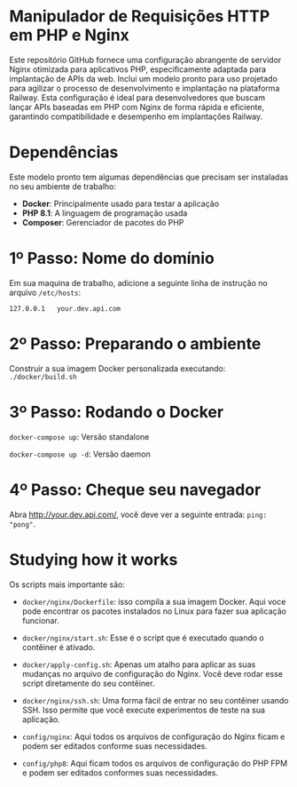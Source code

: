 # Manipulador de Requisições HTTP em PHP e Nginx
Este repositório GitHub fornece uma configuração abrangente de servidor Nginx otimizada para aplicativos PHP, especificamente adaptada para implantação de APIs da web. Inclui um modelo pronto para uso projetado para agilizar o processo de desenvolvimento e implantação na plataforma Railway. Esta configuração é ideal para desenvolvedores que buscam lançar APIs baseadas em PHP com Nginx de forma rápida e eficiente, garantindo compatibilidade e desempenho em implantações Railway.

# Dependências
Este modelo pronto tem algumas dependências que precisam ser instaladas no seu ambiente de trabalho:
- **Docker**: Principalmente usado para testar a aplicação
- **PHP 8.1**: A linguagem de programação usada
- **Composer**: Gerenciador de pacotes do PHP

# 1º Passo: Nome do domínio
Em sua maquina de trabalho, adicione a seguinte linha de instrução no arquivo `/etc/hosts`:

```
127.0.0.1   your.dev.api.com
```

# 2º Passo: Preparando o ambiente
Construir a sua imagem Docker personalizada executando: `./docker/build.sh`

# 3º Passo: Rodando o Docker
`docker-compose up`: Versão standalone

`docker-compose up -d`: Versão daemon

# 4º Passo: Cheque seu navegador
Abra http://your.dev.api.com/, você deve ver a seguinte entrada: `ping: "pong"`.

# Studying how it works
Os scripts mais importante são:
- `docker/nginx/Dockerfile`: isso compila a sua imagem Docker. Aqui voce pode encontrar os pacotes instalados no Linux para fazer sua aplicação funcionar.

- `docker/nginx/start.sh`: Esse é o script que é executado quando o contêiner é ativado.

- `docker/apply-config.sh`: Apenas um atalho para aplicar as suas mudanças no arquivo de configuração do Nginx. Você deve rodar esse script diretamente do seu contêiner.

- `docker/nginx/ssh.sh`: Uma forma fácil de entrar no seu contêiner usando SSH. Isso permite que você execute experimentos de teste na sua aplicação.

- `config/nginx`: Aqui todos os arquivos de configuração do Nginx ficam e podem ser editados conforme suas necessidades.

- `config/php8`: Aqui ficam todos os arquivos de configuração do PHP FPM e podem ser editados conformes suas necessidades.